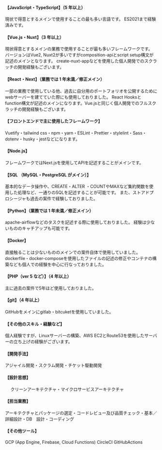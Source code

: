 #### 【JavaScript・TypeScript】（5 年以上）

現状で得意とするメインで使用することの最も多い言語です。
ES2021まで経験済みです。

#### 【Vue.js・Nuxt】（3 年以上）

現状得意とするメインの業務で使用することが最も多いフレームワークです。
バージョンはVue2, Nuxt2が多いですがcomposition-apiとscript setup構文が記述のメインとなります。
create-nuxt-appなどを使用した個人開発でのスクラッチの開発経験もございます。

#### 【React・Next】（業務では 1 年未満／修正メイン）

一部の業務で使用している他、過去に自分用のポートフォリオを公開するためにwebサーバーを建てていた際にも使用しておりました。
React Hooksとfunction構文が記述のメインになります。Vue.jsと同じく個人開発でのフルスクラッチの開発経験もございます。

#### 【フロントエンドで主に使用したフレームワーク】

Vuetify・tailwind css・npm・yarn・ESLint・Prettier・stylelint・Sass・dotenv・husky・jestなどになります。

#### 【Node.js】

フレームワークではNext.jsを使用してAPIを記述することがメインです。

#### 【SQL （MySQL・PostgreSQL がメイン）】

基本的なデータ操作や、CREATE・ALTER ・COUNTやMAXなど集約関数を使用した処理など、一通りのSQLを記述することが可能です。
また、ストアドプロシージャも過去の案件で経験しておりました。

#### 【Python】（業務では 1 年未満／修正メイン）

apache-airflowなどのタスクを記述する際に使用しておりました。
経験は少ないもののキャチアップも可能です。

#### 【Docker】

直接触ることは少ないもののメインでの案件自体で使用していました。
dockerfile・docker-composeを使用したファイルの記述の修正やコンテナの構築なども個人での経験を中心に行なっておりました。

#### 【PHP（ver 5 など）】（4 年以上）

主に過去の案件で5年ほど使用しておりました。

#### 【git】（4 年以上）

GitHubをメインにgitlab・bitcuketを使用していました。

#### 【その他のスキル・経験など】

個人経験ですが、Linuxサーバーの構築、AWS EC2とRoute53を使用したサーバーの立ち上げの経験がございます。

#### 【開発手法】

アジャイル開発・スクラム開発・チケット駆動開発

#### 【設計思想】
　
クリーンアーキテクチャ・マイクロサービスアーキテクチャ

#### 【担当業務】

アーキテクチャとパッケージの選定・コードレビュー及び品質チェック・基本／詳細設計・DB　設計・コーディング

#### 【その他ツール】

GCP (App Engine, Firebase, Cloud Functions)
CircleCI
GitHubActions